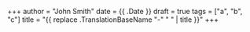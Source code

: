 +++
author = "John Smith"
date = {{ .Date }}
draft = true
tags = ["a", "b", "c"]
title = "{{ replace .TranslationBaseName "-" " " | title }}"
+++
